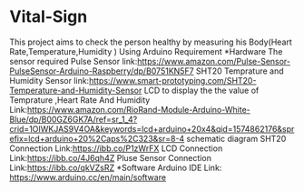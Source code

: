 # Vital-Sign
This project aims to check the person healthy by measuring his Body(Heart Rate,Temperature,Humidity ) Using Arduino
Requirement
*Hardware
The sensor required Pulse Sensor
link:https://www.amazon.com/Pulse-Sensor-PulseSensor-Arduino-Raspberry/dp/B0751KN5F7
SHT20 Temprature and Humidity Sensor
link:https://www.smart-prototyping.com/SHT20-Temperature-and-Humidity-Sensor
LCD to display the the value of Temprature ,Heart Rate And Humidity
Link:https://www.amazon.com/RioRand-Module-Arduino-White-Blue/dp/B00GZ6GK7A/ref=sr_1_4?crid=1OIWKJAS9V4OA&keywords=lcd+arduino+20x4&qid=1574862176&sprefix=lcd+arduino+20%2Caps%2C323&sr=8-4
schematic diagram
SHT20 Connection
Link:https://ibb.co/P1zWrFX
LCD Connection
Link:https://ibb.co/4J6qh4Z
Pluse Sensor Connection
Link:https://ibb.co/qkVZsRZ
*Software
Arduino IDE
Link: https://www.arduino.cc/en/main/software
